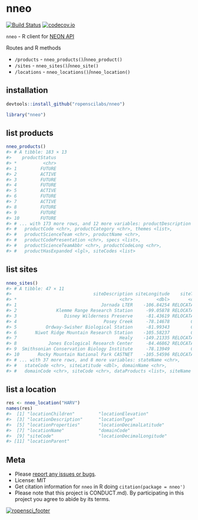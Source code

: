 nneo
====

[![Build Status](https://travis-ci.org/ropenscilabs/nneo.svg?branch=master)](https://travis-ci.org/ropenscilabs/nneo)
[![codecov.io](https://codecov.io/github/ropenscilabs/nneo/coverage.svg?branch=master)](https://codecov.io/github/ropenscilabs/nneo?branch=master)

`nneo` - R client for [NEON API](http://data.neonscience.org/data-api)

Routes and R methods

* `/products` - `nneo_products()`/`nneo_product()`
* `/sites` - `nneo_sites()`/`nneo_site()`
* `/locations` - `nneo_locations()`/`nneo_location()`

## installation


```r
devtools::install_github("ropenscilabs/nneo")
```


```r
library("nneo")
```

## list products


```r
nneo_products()
#> # A tibble: 183 × 13
#>    productStatus
#> *          <chr>
#> 1         FUTURE
#> 2         ACTIVE
#> 3         FUTURE
#> 4         FUTURE
#> 5         ACTIVE
#> 6         FUTURE
#> 7         ACTIVE
#> 8         FUTURE
#> 9         FUTURE
#> 10        FUTURE
#> # ... with 173 more rows, and 12 more variables: productDescription <chr>,
#> #   productCode <chr>, productCategory <chr>, themes <list>,
#> #   productScienceTeam <chr>, productName <chr>,
#> #   productCodePresentation <chr>, specs <list>,
#> #   productScienceTeamAbbr <chr>, productCodeLong <chr>,
#> #   productHasExpanded <lgl>, siteCodes <list>
```

## list sites


```r
nneo_sites()
#> # A tibble: 47 × 11
#>                               siteDescription siteLongitude    siteType
#> *                                       <chr>         <dbl>       <chr>
#> 1                                Jornada LTER    -106.84254 RELOCATABLE
#> 2               Klemme Range Research Station     -99.05878 RELOCATABLE
#> 3                  Disney Wilderness Preserve     -81.43619 RELOCATABLE
#> 4                                 Posey Creek     -78.14678        CORE
#> 5           Ordway-Swisher Biological Station     -81.99343        CORE
#> 6       Niwot Ridge Mountain Research Station    -105.58237        CORE
#> 7                                       Healy    -149.21335 RELOCATABLE
#> 8            Jones Ecological Research Center     -84.46862 RELOCATABLE
#> 9  Smithsonian Conservation Biology Institute     -78.13949        CORE
#> 10       Rocky Mountain National Park CASTNET    -105.54596 RELOCATABLE
#> # ... with 37 more rows, and 8 more variables: stateName <chr>,
#> #   stateCode <chr>, siteLatitude <dbl>, domainName <chr>,
#> #   domainCode <chr>, siteCode <chr>, dataProducts <list>, siteName <chr>
```

## list a location


```r
res <- nneo_location("HARV")
names(res)
#>  [1] "locationChildren"         "locationElevation"
#>  [3] "locationDescription"      "locationType"
#>  [5] "locationProperties"       "locationDecimalLatitude"
#>  [7] "locationName"             "domainCode"
#>  [9] "siteCode"                 "locationDecimalLongitude"
#> [11] "locationParent"
```

## Meta

* Please [report any issues or bugs](https://github.com/ropenscilabs/nneo/issues).
* License: MIT
* Get citation information for `nneo` in R doing `citation(package = nneo')`
* Please note that this project is CONDUCT.md). By participating in this project you agree to abide by its terms.

[![ropensci_footer](http://ropensci.org/public_images/github_footer.png)](http://ropensci.org)
